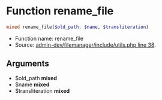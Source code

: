 Function rename_file
===========================





```php
mixed rename_file($old_path, $name, $transliteration)
```

* Function name: rename_file
* Source: [admin-dev/filemanager/include/utils.php line 38](https://github.com/PrestaShop/PrestaShop/blob/1.6.1.1/admin-dev/filemanager/include/utils.php#L38).

Arguments
---------

* $old_path **mixed**
* $name **mixed**
* $transliteration **mixed**

